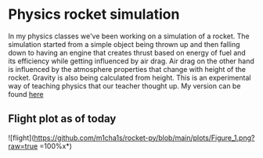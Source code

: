 # Physics rocket simulation
In my physics classes we've been working on a simulation of a rocket. The simulation started from a simple object being thrown up and then falling down to having an engine that creates thrust based on energy of fuel and its efficiency while getting influenced by air drag. Air drag on the other hand is influenced by the atmosphere properties that change with height of the rocket. Gravity is also being calculated from height. This is an experimental way of teaching physics that our teacher thought up. My version can be found [here](https://github.com/m1cha1s/rocket-py)
## Flight plot as of today
![flight](https://github.com/m1cha1s/rocket-py/blob/main/plots/Figure_1.png?raw=true =100%x*)
